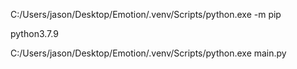 C:/Users/jason/Desktop/Emotion/.venv/Scripts/python.exe -m pip

python3.7.9

C:/Users/jason/Desktop/Emotion/.venv/Scripts/python.exe main.py